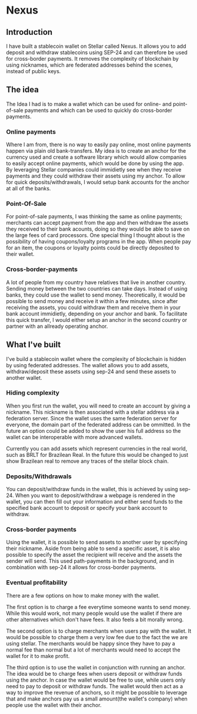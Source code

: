 # Nexus

## Introduction
I have built a stablecoin wallet on Stellar called Nexus. It allows you to add deposit and withdraw stablecoins using SEP-24 and can therefore be used for cross-border payments. It removes the complexity of blockchain by using nicknames, which are federated addresses behind the scenes, instead of public keys.

## The idea

The Idea I had is to make a wallet which can be used for online- and point-of-sale payments and which can be used to quickly do cross-border payments. 

### Online payments
Where I am from, there is no way to easily pay online, most online payments happen via plain old bank-transfers. My idea is to create an anchor for the currency used and create a software library which would allow companies to easily accept online payments, which would be done by using the app. By leveraging Stellar companies could immidietly see when they receive payments and they could withdraw their assets using my anchor. To allow for quick deposits/withdrawals, I would setup bank accounts for the anchor at all of the banks.
### Point-Of-Sale
For point-of-sale payments, I was thinking the same as online payments; merchants can accept payment from the app and then withdraw the assets they received to their bank acounts, doing so they would be able to save on the large fees of card processors. One special thing I thought about is the possibility of having coupons/loyalty programs in the app. When people pay for an item, the coupons or loyalty points could be directly deposited to their wallet.

### Cross-border-payments
A lot of people from my country have relatives that live in another country. Sending money between the two countries can take days. Instead of using banks, they could use the wallet to send money. Theoretically, it would be possible to send money and receive it within a few minutes, since after receiving the assets, you could withdraw them and receive them in your bank account immidietly, depending on your anchor and bank. To facilitate this quick transfer, I would either setup an anchor in the second country or partner with an allready operating anchor.

## What I've built

I've build a stablecoin wallet where the complexity of blockchain is hidden by using federated addresses. The wallet allows you to add assets, withdraw/deposit these assets using sep-24 and send these assets to another wallet.

### Hiding complexity

When you first run the wallet, you will need to create an account by giving a nickname. This nickname is then associated with a stellar address via a federation server. Since the wallet uses the same federation server for everyone, the domain part of the federated address can be ommitted. In the future an option could be added to show the user his full address so the wallet can be interoperable with more advanced wallets.

Currently you can add assets which represent currencies in the real world, such as BRLT for Brazilean Real. In the future this would be changed to just show Brazilean real to remove any traces of the stellar block chain.

### Deposits/Withdrawals

You can deposit/withdraw funds in the wallet, this is achieved by using sep-24. When you want to deposit/withdraw a webpage is rendered in the wallet, you can then fill out your information and either send funds to the specified bank account to deposit or specify your bank account to withdraw.

### Cross-border payments

Using the wallet, it is possible to send assets to another user by specifying their nickname. Aside from being able to send a specific asset, it is also possible to specify the asset the recipient will receive and the assets the sender will send. This used path-payments in the background, and in combination with sep-24 it allows for cross-border payments.

### Eventual profitability
There are a few options on how to make money with the wallet.

 The first option is to charge a fee everytime someone wants to send money. While this would work, not many people would use the wallet if there are other alternatives which don't have fees. It also feels a bit morally wrong.
 
 The second option is to charge merchants when users pay with the wallet. It would be possible to charge them a very low fee due to the fact the we are using stellar. The merchants would be happy since they have to pay a normal fee than normal but a lot of merchants would need to accept the wallet for it to make profit.
 
 The third option is to use the wallet in conjunction with running an anchor. The idea would be to charge fees when users deposit or withdraw funds using the anchor. In case the wallet would be free to use, while users only need to pay to deposit or withdraw funds. The wallet would then act as a way to improve the revenue of anchors, so it might be possible to leverage that and make anchors pay us a small amount(the wallet's company) when people use the wallet with their anchor.



